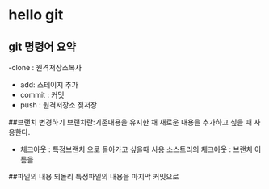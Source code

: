 # hello git

## git 명령어 요약

-clone : 원격저장소복사
- add:   스테이지 추가
 - commit : 커밋
 - push : 원격저장소 젖저장


##브랜치 변경하기
브랜치란:기존내용을 유지한 채 새로운 내용을 추가하고 싶을 때 사용한다.
- 체크아웃 : 특정브랜치 으로 돌아가고 싶을때 사용
소스트리의 체크아웃 : 브랜치 이름을
 
##파일의 내용 되돌리
특정파일의 내용을 마지막 커밋으로 
